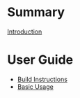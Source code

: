 # Summary
[Introduction](README.md)

# User Guide
- [Build Instructions](guide/build.md)
- [Basic Usage](guide/basic.md)
